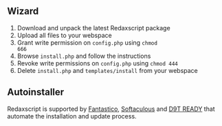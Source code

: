 Wizard
------

1. Download and unpack the latest Redaxscript package
1. Upload all files to your webspace
1. Grant write permission on <code>config.php</code> using <code>chmod 666</code>
1. Browse <code>install.php</code> and follow the instructions
1. Revoke write permissions on <code>config.php</code> using <code>chmod 444</code>
1. Delete <code>install.php</code> and <code>templates/install</code> from your webspace


Autoinstaller
-------------

Redaxscript is supported by [Fantastico](http://netenberg.com), [Softaculous](http://softaculous.com) and [D9T READY](http://d9tready.com) that automate the installation and update process.
